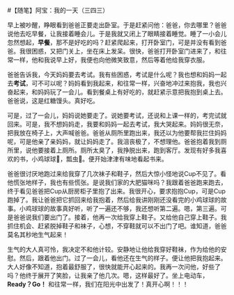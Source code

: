 #【随笔】阿宝：我的一天（三四三）

早上被吵醒，睁眼看到爸爸正要走出卧室。于是赶紧问他：爸爸，你去哪里？爸爸说他去吃早餐，让我接着睡会儿。于是我就又闭上了眼睛接着睡觉。睡了一小会儿忽然想起，**早餐**，那不是好吃的吗？赶紧爬起来，打开卧室门，可是并没有看到爸爸。我很困惑，又把门关上，坐在床上发呆。很快，爸爸打开卧室门进来了，和往常一样，他和我说早上好，我便也向他微笑致意，然后等着他给我穿衣服。

爸爸告诉我，今天妈妈要去考试。我有些困惑，考试是什么呢？我也想和妈妈一起去**考试**，可不可以呢？妈妈看到我起来，和往常一样，兴奋地冲过来抱我，我也兴奋起来，和妈妈玩了一会儿。看到餐桌上有好吃的，就赶紧示意把我抱到桌上去。爸爸说，这是红糖馒头。真好吃。

可是，过了一会儿，妈妈说她要走了。说她要考试，还说和上课一样的，考完试就回来。可是，我不想妈妈走，我要和妈妈一起去考试，我大哭起来。妈妈很无奈，把我放在椅子上，大声喊爸爸。爸爸从厕所里跑出来，我还以为他要帮我拦住妈妈呢，可是他亲了亲妈妈，就让妈妈走了。我沮丧极了，不想理他。爸爸抱着我到厕所里，说他要接着上厕所。厕所太臭了，我挣脱出来，跑到客厅。发现有好多我喜欢的书，小鸡球球🐤，瓢虫🐞。便开始津津有味地看起书来。

爸爸很讨厌地跑过来给我穿了几次袜子和鞋子，然后大惊小怪地说Cup不见了。看他慌张地样子，我也有些慌张。是说我们家的大肥猫咪吗？我跟着爸爸跑来跑去，终于看见爸爸把Cup从厨房柜子里抱了出来。我很开心，要求抱抱Cup，可是Cup跑掉了。我让爸爸把它抓回来给我抱着，然后给我讲刚刚还没看完的小鸡球球的故事。小鸡球球的故事真好听，听了一遍还不够，我还想听第二遍。嗯，第三遍。可是爸爸说我们要出门了。接着，他再一次给我穿上鞋子。又给他自己穿上鞋子。我抓住机会、赶紧脱掉鞋子和袜子，心想，不穿鞋就可以不出门了吧。谁知道，爸爸莫名其秒地生气起来！

生气的大人真可怜，我决定不和他计较。安静地让他给我穿好鞋袜，作为给他的安慰。然后，跟着他出门。过了一会儿，看他还在生气的样子。便让他把我抱起来。大人好像不知道，抱着最舒服了，很快就能开心起来的。我再一次问他，好些了吗？他终于展开了笑脸，让我亲了他几次。嗯，这样最好了。坐上电动车，**Ready？Go！** 和往常一样，我们在阳光中出发了！真开心啊！！！